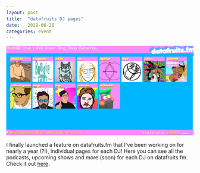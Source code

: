 ```yaml
---
layout: post
title:  "datafruits DJ pages"
date:   2019-06-26
categories: event
---
```


<img src="/assets/images/datafruits_djs.png">

I finally launched a feature on datafruits.fm that I've been working on for nearly a year (?!), individual pages for each DJ! Here you can see all the podcasts, upcoming shows and more (soon) for each DJ on datafruits.fm. Check it out <a href="https://datafruits.fm/djs">here</a>.
